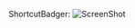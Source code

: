 ShortcutBadger:
![ScreenShot](https://raw.github.com/leolin310148/ShortcutBadger/master/screenshots/ss_sony.png)

